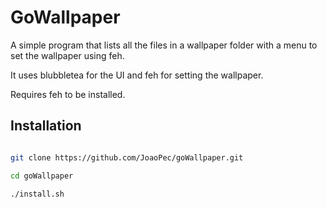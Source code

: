 # GoWallpaper

A simple program that lists all the files in a wallpaper folder with a menu to set the wallpaper using feh.

It uses blubbletea for the UI and feh for setting the wallpaper.

Requires feh to be installed.

## Installation

```bash

git clone https://github.com/JoaoPec/goWallpaper.git

cd goWallpaper

./install.sh

```

